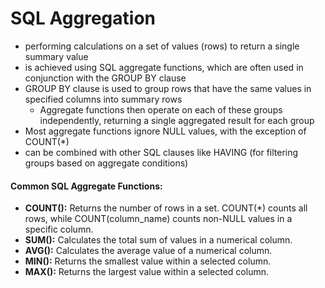 # SQL Aggregation
- performing calculations on a set of values (rows) to return a single summary value
- is achieved using SQL aggregate functions, which are often used in conjunction with the GROUP BY clause
- GROUP BY clause is used to group rows that have the same values in specified columns into summary rows
    - Aggregate functions then operate on each of these groups independently, returning a single aggregated result for each group
- Most aggregate functions ignore NULL values, with the exception of COUNT(*)
- can be combined with other SQL clauses like HAVING (for filtering groups based on aggregate conditions)
#### Common SQL Aggregate Functions:
- **COUNT():** Returns the number of rows in a set. COUNT(*) counts all rows, while COUNT(column_name) counts non-NULL values in a specific column.
- **SUM():** Calculates the total sum of values in a numerical column.
- **AVG():** Calculates the average value of a numerical column.
- **MIN():** Returns the smallest value within a selected column.
- **MAX():** Returns the largest value within a selected column.